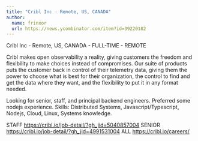 ```yaml
---
title: "Cribl Inc : Remote, US, CANADA"
author:
  name: frinxor
  url: https://news.ycombinator.com/item?id=39220182
---
```

Cribl Inc - Remote, US, CANADA - FULL-TIME - REMOTE

Cribl makes open observability a reality, giving customers the freedom and flexibility to make choices instead of compromises. Our suite of products puts the customer back in control of their telemetry data, giving them the power to choose what is best for their organization, the control to find and get the data where they want, and the flexibility to put it in any format needed.

Looking for senior, staff, and principal backend engineers. Preferred some nodejs experience.
Skills: Distributed Systems, Javascript&#x2F;Typescript, Nodejs, Cloud, Linux, Systems knowledge.

STAFF <a href="https:&#x2F;&#x2F;cribl.io&#x2F;job-detail&#x2F;?gh_jid=5040857004" rel="nofollow">https:&#x2F;&#x2F;cribl.io&#x2F;job-detail&#x2F;?gh_jid=5040857004</a>
SENIOR <a href="https:&#x2F;&#x2F;cribl.io&#x2F;job-detail&#x2F;?gh_jid=4991531004" rel="nofollow">https:&#x2F;&#x2F;cribl.io&#x2F;job-detail&#x2F;?gh_jid=4991531004</a>
ALL <a href="https:&#x2F;&#x2F;cribl.io&#x2F;careers&#x2F;" rel="nofollow">https:&#x2F;&#x2F;cribl.io&#x2F;careers&#x2F;</a>
